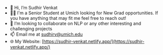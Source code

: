 - 👋 Hi, I’m Sudhir Venkat
- 🧑‍💻 I'm a Senior Student at Umich looking for New Grad opportunities. If you have anything that may fit me feel free to reach out!
- 💞️ I’m looking to collaborate on NLP or any other interesting and challenging projects
- 📫 Email me at sudhirv@umich.edu
- 🌐 My Website: [https://sudhir-venkat.netlify.app/](https://sudhir-venkat.netlify.app/)

<!---
sudhirv1/sudhirv1 is a ✨ special ✨ repository because its `README.md` (this file) appears on your GitHub profile.
You can click the Preview link to take a look at your changes.
--->
